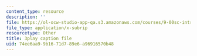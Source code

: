 ```yaml
---
content_type: resource
description: ''
file: https://ol-ocw-studio-app-qa.s3.amazonaws.com/courses/9-00sc-introduction-to-psychology-fall-2011/74ee6aa99b1671d789e6a96916570b48_lanmHS0JwYI.srt
file_type: application/x-subrip
resourcetype: Other
title: 3play caption file
uid: 74ee6aa9-9b16-71d7-89e6-a96916570b48
---
```

